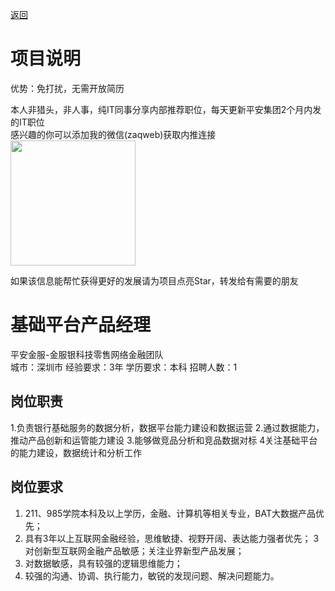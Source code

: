 [返回](../../)

# 项目说明

优势：免打扰，无需开放简历

本人非猎头，非人事，纯IT同事分享内部推荐职位，每天更新平安集团2个月内发的IT职位  
感兴趣的你可以添加我的微信(zaqweb)获取内推连接  
<img src="https://github.com/zaqweb/PA-IT-JOBS/blob/master/WechatICode.jpeg"  height="200" width="200">

如果该信息能帮忙获得更好的发展请为项目点亮Star，转发给有需要的朋友

# 基础平台产品经理
平安金服-金服银科技零售网络金融团队  
城市：深圳市 经验要求：3年 学历要求：本科  招聘人数：1

## 岗位职责
1.负责银行基础服务的数据分析，数据平台能力建设和数据运营
2.通过数据能力，推动产品创新和运管能力建设
3.能够做竞品分析和竞品数据对标
4关注基础平台的能力建设，数据统计和分析工作

## 岗位要求
1. 211、985学院本科及以上学历，金融、计算机等相关专业，BAT大数据产品优先；
2. 具有3年以上互联网金融经验，思维敏捷、视野开阔、表达能力强者优先；
3 对创新型互联网金融产品敏感；关注业界新型产品发展；
4. 对数据敏感，具有较强的逻辑思维能力；
5. 较强的沟通、协调、执行能力，敏锐的发现问题、解决问题能力。




